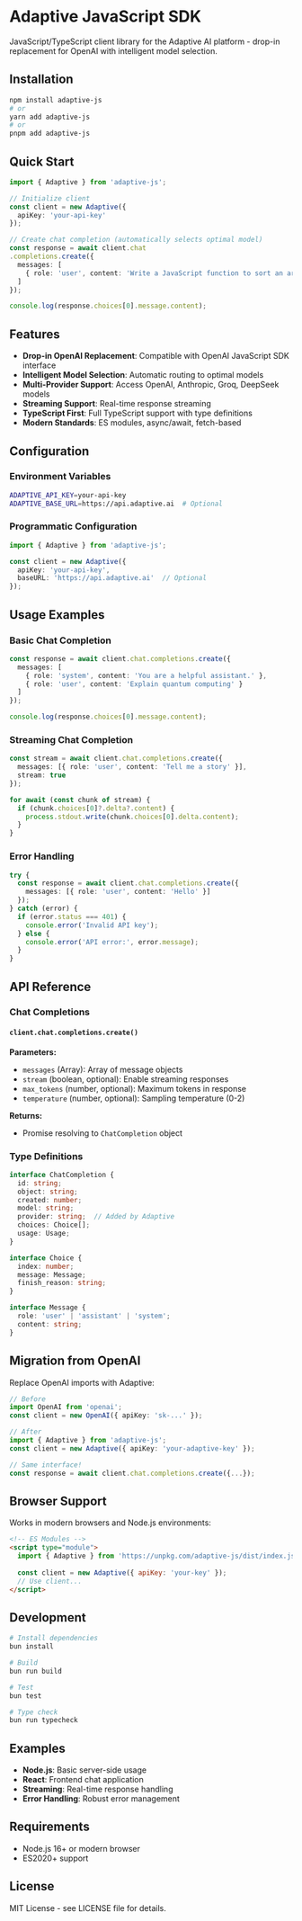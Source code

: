 # Adaptive JavaScript SDK

JavaScript/TypeScript client library for the Adaptive AI platform - drop-in replacement for OpenAI with intelligent model selection.

## Installation

```bash
npm install adaptive-js
# or
yarn add adaptive-js
# or
pnpm add adaptive-js
```

## Quick Start

```typescript
import { Adaptive } from 'adaptive-js';

// Initialize client
const client = new Adaptive({
  apiKey: 'your-api-key'
});

// Create chat completion (automatically selects optimal model)
const response = await client.chat
.completions.create({
  messages: [
    { role: 'user', content: 'Write a JavaScript function to sort an array' }
  ]
});

console.log(response.choices[0].message.content);
```

## Features

- **Drop-in OpenAI Replacement**: Compatible with OpenAI JavaScript SDK interface
- **Intelligent Model Selection**: Automatic routing to optimal models
- **Multi-Provider Support**: Access OpenAI, Anthropic, Groq, DeepSeek models
- **Streaming Support**: Real-time response streaming
- **TypeScript First**: Full TypeScript support with type definitions
- **Modern Standards**: ES modules, async/await, fetch-based

## Configuration

### Environment Variables

```bash
ADAPTIVE_API_KEY=your-api-key
ADAPTIVE_BASE_URL=https://api.adaptive.ai  # Optional
```

### Programmatic Configuration

```typescript
import { Adaptive } from 'adaptive-js';

const client = new Adaptive({
  apiKey: 'your-api-key',
  baseURL: 'https://api.adaptive.ai'  // Optional
});
```

## Usage Examples

### Basic Chat Completion

```typescript
const response = await client.chat.completions.create({
  messages: [
    { role: 'system', content: 'You are a helpful assistant.' },
    { role: 'user', content: 'Explain quantum computing' }
  ]
});

console.log(response.choices[0].message.content);
```

### Streaming Chat Completion

```typescript
const stream = await client.chat.completions.create({
  messages: [{ role: 'user', content: 'Tell me a story' }],
  stream: true
});

for await (const chunk of stream) {
  if (chunk.choices[0]?.delta?.content) {
    process.stdout.write(chunk.choices[0].delta.content);
  }
}
```

### Error Handling

```typescript
try {
  const response = await client.chat.completions.create({
    messages: [{ role: 'user', content: 'Hello' }]
  });
} catch (error) {
  if (error.status === 401) {
    console.error('Invalid API key');
  } else {
    console.error('API error:', error.message);
  }
}
```

## API Reference

### Chat Completions

#### `client.chat.completions.create()`

**Parameters:**
- `messages` (Array): Array of message objects
- `stream` (boolean, optional): Enable streaming responses
- `max_tokens` (number, optional): Maximum tokens in response
- `temperature` (number, optional): Sampling temperature (0-2)

**Returns:**
- Promise resolving to `ChatCompletion` object

### Type Definitions

```typescript
interface ChatCompletion {
  id: string;
  object: string;
  created: number;
  model: string;
  provider: string;  // Added by Adaptive
  choices: Choice[];
  usage: Usage;
}

interface Choice {
  index: number;
  message: Message;
  finish_reason: string;
}

interface Message {
  role: 'user' | 'assistant' | 'system';
  content: string;
}
```

## Migration from OpenAI

Replace OpenAI imports with Adaptive:

```typescript
// Before
import OpenAI from 'openai';
const client = new OpenAI({ apiKey: 'sk-...' });

// After
import { Adaptive } from 'adaptive-js';
const client = new Adaptive({ apiKey: 'your-adaptive-key' });

// Same interface!
const response = await client.chat.completions.create({...});
```

## Browser Support

Works in modern browsers and Node.js environments:

```html
<!-- ES Modules -->
<script type="module">
  import { Adaptive } from 'https://unpkg.com/adaptive-js/dist/index.js';
  
  const client = new Adaptive({ apiKey: 'your-key' });
  // Use client...
</script>
```

## Development

```bash
# Install dependencies
bun install

# Build
bun run build

# Test
bun test

# Type check
bun run typecheck
```

## Examples

- **Node.js**: Basic server-side usage
- **React**: Frontend chat application
- **Streaming**: Real-time response handling
- **Error Handling**: Robust error management

## Requirements

- Node.js 16+ or modern browser
- ES2020+ support

## License

MIT License - see LICENSE file for details.